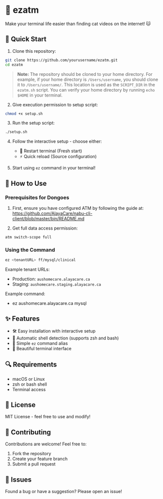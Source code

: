 # 🎯 ezatm

Make your terminal life easier than finding cat videos on the internet! 🐱

## 🚀 Quick Start

1. Clone this repository:
```bash
git clone https://github.com/yourusername/ezatm.git
cd ezatm
```

> **Note:** The repository should be cloned to your home directory. For example, if your home directory is `/Users/username`, you should clone it to `/Users/username/`. This location is used as the `SCRIPT_DIR` in the `ezatm.sh` script. You can verify your home directory by running `echo $HOME` in your terminal.

2. Give execution permission to setup script:
```bash
chmod +x setup.sh
```

3. Run the setup script:
```bash
./setup.sh
```

4. Follow the interactive setup - choose either:
   - 🔄 Restart terminal (Fresh start)
   - ⚡️ Quick reload (Source configuration)

5. Start using `ez` command in your terminal!

## 📖 How to Use

### Prerequisites for Dongoes
1. First, ensure you have configured ATM by following the guide at:
   https://github.com/AlayaCare/nabu-cli-client/blob/master/bin/README.md

2. Get full data access permission:
```bash
atm switch-scope full
```

### Using the Command
```bash
ez <tenantURL> ff/mysql/clinical
```

Example tenant URLs:
- Production: `aushomecare.alayacare.ca`
- Staging: `aushomecare.staging.alayacare.ca`

Example command:
- ez aushomecare.alayacare.ca mysql

## ✨ Features

- 🛠️ Easy installation with interactive setup
- 🔧 Automatic shell detection (supports zsh and bash)
- 🎯 Simple `ez` command alias
- 🎨 Beautiful terminal interface

## 🔍 Requirements

- macOS or Linux
- zsh or bash shell
- Terminal access

## 📝 License

MIT License - feel free to use and modify!

## 🤝 Contributing

Contributions are welcome! Feel free to:
1. Fork the repository
2. Create your feature branch
3. Submit a pull request

## 🐛 Issues

Found a bug or have a suggestion? Please open an issue!
